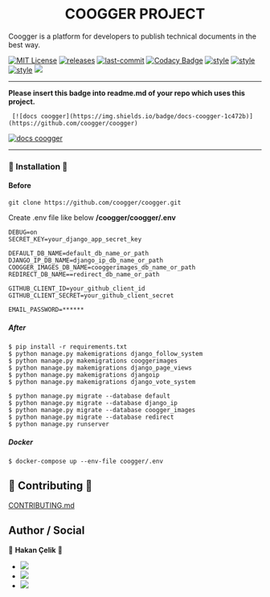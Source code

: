 <h1 align="center">COOGGER PROJECT</h1>
Coogger is a platform for developers to publish technical documents in the best way.
 
[![MIT License](https://img.shields.io/github/license/coogger/coogger.svg)](https://github.com/coogger/coogger/blob/super-coogger/LICENSE.txt) [![releases](https://img.shields.io/github/release/coogger/coogger.svg)](https://github.com/coogger/coogger/releases) [![last-commit](https://img.shields.io/github/last-commit/coogger/coogger.svg)](https://github.com/coogger/coogger/commits/master) [![Codacy Badge](https://img.shields.io/codacy/grade/56b6c891028543d685564b78ab3431d2)](https://www.codacy.com/app/hakancelik96/coogger?utm_source=github.com&amp;utm_medium=referral&amp;utm_content=coogger/coogger&amp;utm_campaign=Badge_Grade) [![style](https://img.shields.io/badge/style-black-black)](https://github.com/psf/black) [![style](https://img.shields.io/badge/style-isort-lightgrey)](https://github.com/timothycrosley/isort) [![style](https://img.shields.io/badge/style-unimport-green)](https://github.com/hakancelik96/unimport) [![](https://img.shields.io/github/contributors/coogger/coogger)](https://github.com/coogger/coogger/graphs/contributors)

------------------------

**Please insert this badge into readme.md of your repo which uses this project.**

 ` [![docs coogger](https://img.shields.io/badge/docs-coogger-1c472b)](https://github.com/coogger/coogger)`
 
 [![docs coogger](https://img.shields.io/badge/docs-coogger-1c472b)](https://github.com/coogger/coogger)
 
 ------------------------

### 🚀 Installation 🚀
#### Before

`git clone https://github.com/coogger/coogger.git`

Create .env file like below
**/coogger/coogger/.env**

```
DEBUG=on
SECRET_KEY=your_django_app_secret_key

DEFAULT_DB_NAME=default_db_name_or_path
DJANGO_IP_DB_NAME=django_ip_db_name_or_path
COOGGER_IMAGES_DB_NAME=cooggerimages_db_name_or_path
REDIRECT_DB_NAME==redirect_db_name_or_path

GITHUB_CLIENT_ID=your_github_client_id
GITHUB_CLIENT_SECRET=your_github_client_secret

EMAIL_PASSWORD=******
```

##### After

```shell
$ pip install -r requirements.txt
$ python manage.py makemigrations django_follow_system
$ python manage.py makemigrations cooggerimages
$ python manage.py makemigrations django_page_views
$ python manage.py makemigrations djangoip
$ python manage.py makemigrations django_vote_system

$ python manage.py migrate --database default
$ python manage.py migrate --database django_ip
$ python manage.py migrate --database coogger_images
$ python manage.py migrate --database redirect
$ python manage.py runserver
```

##### Docker
```
$ docker-compose up --env-file coogger/.env
```

## 🤝 Contributing 🤝
[CONTRIBUTING.md](https://github.com/coogger/coogger/blob/coogger-dev/CONTRIBUTING.md)

## Author / Social

👤 **Hakan Çelik** 👤

- [![](https://img.shields.io/twitter/follow/hakancelik96?style=social)](https://twitter.com/hakancelik96)
- [![](https://img.shields.io/twitter/follow/cooggercom?style=social)](https://twitter.com/cooggercom)
- [![](https://img.shields.io/github/followers/hakancelik96?label=hakancelik96&style=social)](https://github.com/hakancelik96)